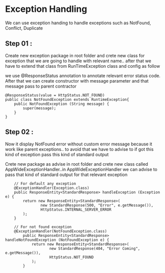 # Exception Handling

We can use exception handing to handle exceptions such as NotFound, Conflict, Duplicate

## Step 01 :

Create new exception package in root folder and crete new class for exception that we are going to handle with relevant name.. after that we have to extend that class from RunTimeException class and config as follow

we use @ResponseStatus annotation to annotate relevant error status code. After that we can create constructor with message parameter and that message pass to parent contractor

```
@ResponseStatus(value = HttpStatus.NOT_FOUND)
public class NotFoundException extends RuntimeException{
    public NotFoundException (String message) {
        super(message);
    }
}
```

## Step 02 :

Now it display NotFound error without custom error message because it work like parent exceptions.. to avoid that we have to advise to if got this kind of exception pass this kind of standard output

Crete new package as advise in root folder and crete new class called AppWideExceptionHandler..in AppWideExceptionHandler we can advise to pass that kind of standard output for that relevant exception

```
    // For default any exception
    @ExceptionHandler(Exception.class)
    public ResponseEntity<StandardResponse> handleException (Exception e) {
        return new ResponseEntity<StandardResponse>(
                new StandardResponse(500, "Error", e.getMessage()),
                HttpStatus.INTERNAL_SERVER_ERROR
        );
    }

    // For not found exception
    @ExceptionHandler(NotFoundException.class)
        public ResponseEntity<StandardResponse>  handleNotFoundException (NotFoundException e) {
            return new ResponseEntity<StandardResponse>(
                    new StandardResponse(404, "Error Coming", e.getMessage()),
                    HttpStatus.NOT_FOUND
            );
        }
```
